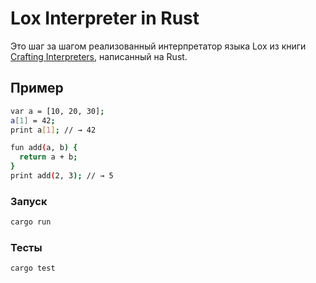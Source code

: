 # Lox Interpreter in Rust

Это шаг за шагом реализованный интерпретатор языка Lox из книги [Crafting Interpreters](https://craftinginterpreters.com/), написанный на Rust.

## Пример

```bash
var a = [10, 20, 30];
a[1] = 42;
print a[1]; // → 42

fun add(a, b) {
  return a + b;
}
print add(2, 3); // → 5
```

### Запуск

```bash
cargo run
```


### Тесты

```bash
cargo test
```